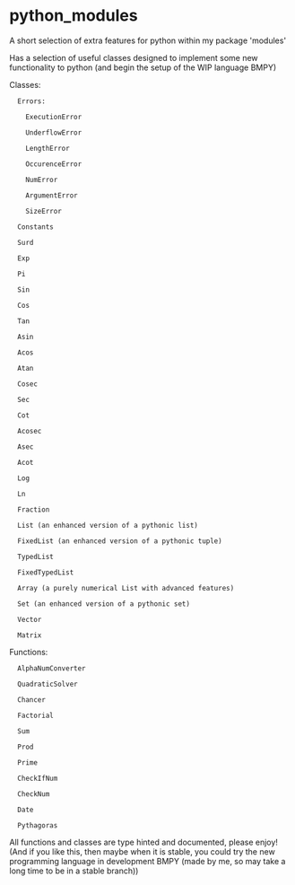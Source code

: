 # python_modules
A short selection of extra features for python within my package 'modules'


Has a selection of useful classes designed to implement some new functionality to python (and begin the setup of the WIP language BMPY)


Classes:
```
  Errors:
  
    ExecutionError
    
    UnderflowError
    
    LengthError
    
    OccurenceError
    
    NumError
    
    ArgumentError
    
    SizeError
  
  Constants
  
  Surd
  
  Exp
  
  Pi
  
  Sin
  
  Cos
  
  Tan
  
  Asin
  
  Acos
  
  Atan
  
  Cosec
  
  Sec
  
  Cot
  
  Acosec
  
  Asec
  
  Acot
  
  Log
  
  Ln
  
  Fraction
  
  List (an enhanced version of a pythonic list)
  
  FixedList (an enhanced version of a pythonic tuple)
  
  TypedList
  
  FixedTypedList
  
  Array (a purely numerical List with advanced features)
  
  Set (an enhanced version of a pythonic set)
  
  Vector
  
  Matrix
```

Functions:
```
  AlphaNumConverter
  
  QuadraticSolver
  
  Chancer
  
  Factorial
  
  Sum
  
  Prod
  
  Prime
  
  CheckIfNum
  
  CheckNum
  
  Date
  
  Pythagoras
``` 
 
All functions and classes are type hinted and documented, please enjoy!
(And if you like this, then maybe when it is stable, you could try the new programming language in development BMPY (made by me, so may take a long time to be in a stable branch))
